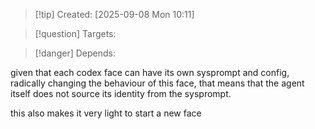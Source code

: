 
>[!tip] Created: [2025-09-08 Mon 10:11]

>[!question] Targets: 

>[!danger] Depends: 

given that each codex face can have its own sysprompt and config, radically changing the behaviour of this face, that means that the agent itself does not source its identity from the sysprompt.

this also makes it very light to start a new face
